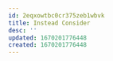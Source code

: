 ```yaml
---
id: 2eqxowtbc0cr375zeb1wbvk
title: Instead Consider
desc: ''
updated: 1670201776448
created: 1670201776448
---
```

